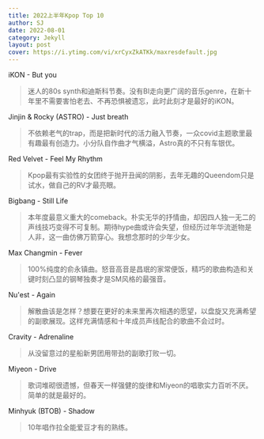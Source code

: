 ```yaml
---
title: 2022上半年Kpop Top 10
author: SJ
date: 2022-08-01
category: Jekyll
layout: post
cover: https://i.ytimg.com/vi/xrCyxZkATKk/maxresdefault.jpg
---
```


iKON - But you

> 迷人的80s synth和迪斯科节奏。没有BI走向更广阔的音乐genre，在新十年里不需要害怕老去、不再恐惧被遗忘，此时此刻才是最好的iKON。

Jinjin & Rocky (ASTRO) - Just breath

> 不依赖老气的trap，而是把新时代的活力融入节奏，一众covid主题歌里最有趣最有创造力。小分队自作曲才气横溢，Astro真的不只有车银优。

Red Velvet - Feel My Rhythm

> Kpop最有实验性的女团终于抛开丑闻的阴影，去年无趣的Queendom只是试水，做自己的RV才最亮眼。

Bigbang - Still Life

> 本年度最意义重大的comeback。朴实无华的抒情曲，却因四人独一无二的声线技巧变得不可复制。期待hype曲或许会失望，但经历过年华流逝物是人非，这一曲仿佛万箭穿心。我想念那时的少年少女。

Max Changmin - Fever

> 100%纯度的俞永镇曲。怒音高音是昌珉的家常便饭，精巧的歌曲构造和关键时刻凸显的钢琴独奏才是SM风格的最强音。

Nu'est - Again

> 解散曲该是怎样？想要在更好的未来里再次相遇的愿望，以盘旋又充满希望的副歌展现。这样充满情感和十年成员声线配合的歌曲不会过时。

Cravity - Adrenaline

> 从没留意过的星船新男团用带劲的副歌打败一切。

Miyeon - Drive

> 歌词堆砌很遗憾，但春天一样强健的旋律和Miyeon的唱歌实力百听不厌。简单的就是最好的。

Minhyuk (BTOB) - Shadow

> 10年唱作拉全能爱豆才有的熟练。